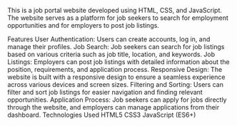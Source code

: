 This is a job portal website developed using HTML, CSS, and JavaScript. The website serves as a platform for job seekers to search for employment opportunities and for employers to post job listings.

Features
User Authentication: Users can create accounts, log in, and manage their profiles.
Job Search: Job seekers can search for job listings based on various criteria such as job title, location, and keywords.
Job Listings: Employers can post job listings with detailed information about the position, requirements, and application process.
Responsive Design: The website is built with a responsive design to ensure a seamless experience across various devices and screen sizes.
Filtering and Sorting: Users can filter and sort job listings for easier navigation and finding relevant opportunities.
Application Process: Job seekers can apply for jobs directly through the website, and employers can manage applications from their dashboard.
Technologies Used
HTML5
CSS3
JavaScript (ES6+)
